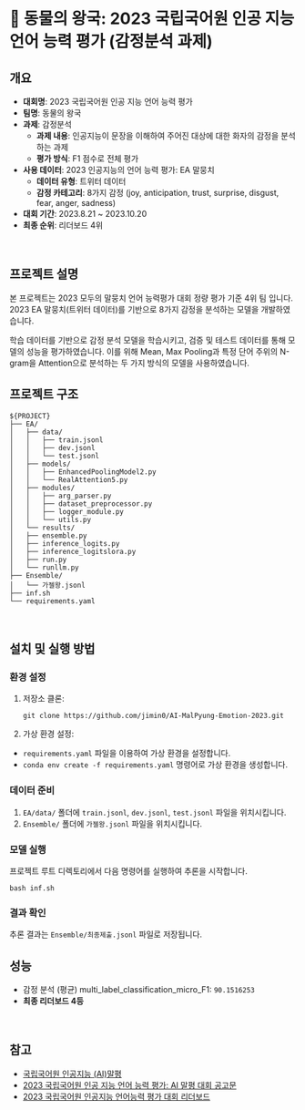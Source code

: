 # 🐯 동물의 왕국: 2023 국립국어원 인공 지능 언어 능력 평가 (감정분석 과제)

## 개요
- **대회명**: 2023 국립국어원 인공 지능 언어 능력 평가
- **팀명**: 동물의 왕국
- **과제**: 감정분석
  - **과제 내용**: 인공지능이 문장을 이해하여 주어진 대상에 대한 화자의 감정을 분석하는 과제
  - **평가 방식**: F1 점수로 전체 평가
- **사용 데이터**: 2023 인공지능의 언어 능력 평가: EA 말뭉치
  - **데이터 유형**: 트위터 데이터
  - **감정 카테고리**: 8가지 감정 (joy, anticipation, trust, surprise, disgust, fear, anger, sadness)
- **대회 기간**: 2023.8.21 ~ 2023.10.20
- **최종 순위**: 리더보드 4위



<br>


## 프로젝트 설명
 본 프로젝트는 2023 모두의 말뭉치 언어 능력평가 대회 정량 평가 기준 4위 팀 입니다. 2023 EA 말뭉치(트위터 데이터)를 기반으로 8가지 감정을 분석하는 모델을 개발하였습니다. 

 학습 데이터를 기반으로 감정 분석 모델을 학습시키고, 검증 및 테스트 데이터를 통해 모델의 성능을 평가하였습니다. 이를 위해 Mean, Max Pooling과 특정 단어 주위의 N-gram을 Attention으로 분석하는 두 가지 방식의 모델을 사용하였습니다.



## 프로젝트 구조
```
${PROJECT}
├── EA/
│   ├── data/
│   │   ├── train.jsonl
│   │   ├── dev.jsonl
│   │   └── test.jsonl
│   ├── models/
│   │   ├── EnhancedPoolingModel2.py
│   │   └── RealAttention5.py
│   ├── modules/
│   │   ├── arg_parser.py
│   │   ├── dataset_preprocessor.py
│   │   ├── logger_module.py
│   │   └── utils.py
│   └── results/
│   ├── ensemble.py
│   ├── inference_logits.py
│   ├── inference_logitslora.py
│   ├── run.py
│   └── runllm.py
├── Ensemble/
│   └── 가젤왕.jsonl
├── inf.sh
└── requirements.yaml
```

<br>

## 설치 및 실행 방법

### 환경 설정
1. 저장소 클론:
   ```
   git clone https://github.com/jimin0/AI-MalPyung-Emotion-2023.git
   ```

2. 가상 환경 설정:
  -  `requirements.yaml` 파일을 이용하여 가상 환경을 설정합니다.
  - ```conda env create -f requirements.yaml``` 명령어로 가상 환경을 생성합니다.

### 데이터 준비
1. `EA/data/` 폴더에 `train.jsonl`, `dev.jsonl`, `test.jsonl` 파일을 위치시킵니다.
2. `Ensemble/` 폴더에 `가젤왕.jsonl` 파일을 위치시킵니다.

### 모델 실행
프로젝트 루트 디렉토리에서 다음 명령어를 실행하여 추론을 시작합니다.
```
bash inf.sh
```

### 결과 확인
추론 결과는 `Ensemble/최종제출.jsonl` 파일로 저장됩니다.



## 성능
- 감정 분석 (평균) multi_label_classification_micro_F1: `90.1516253`
- **최종 리더보드 4등**


<br>

## 참고
- [국립국어원 인공지능 (AI)말평](https://kli.korean.go.kr/benchmark)
- [2023 국립국어원 인공 지능 언어 능력 평가: AI 말평 대회 공고문](https://kli.korean.go.kr/benchmark/taskBoardsOrdtm/boardsOrdtm/noticeView.do?page=1&recordId=44&boardOrdtmId=&base.condition=boardOrdtm.title&base.keyword=&size=10)
- [2023 국립국어원 인공지능 언어능력 평가 대회 리더보드](https://kli.korean.go.kr/benchmark/taskOrdtm/taskLeaderBoard.do?taskOrdtmId=103&clCd=END_TASK&subMenuId=sub04)
